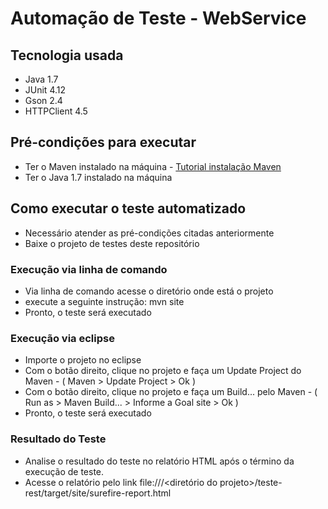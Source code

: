# Automação de Teste - WebService #

## Tecnologia usada ##

* Java 1.7
* JUnit 4.12
* Gson 2.4
* HTTPClient 4.5

## Pré-condições para executar ##

* Ter o Maven instalado na máquina - [Tutorial instalação Maven](http://blog.cvinicius.com.br/2012/09/instalacao-e-configuracao-maven.html)
* Ter o Java 1.7 instalado na máquina

## Como executar o teste automatizado ##

* Necessário atender as pré-condições citadas anteriormente
* Baixe o projeto de testes deste repositório

### Execução via linha de comando ###

* Via linha de comando acesse o diretório onde está o projeto
* execute a seguinte instrução: mvn site
* Pronto, o teste será executado

### Execução via eclipse ###

* Importe o projeto no eclipse
* Com o botão direito, clique no projeto e faça um Update Project do Maven - ( Maven > Update Project > Ok )
* Com o botão direito, clique no projeto e faça um Build... pelo Maven - ( Run as > Maven Build... > Informe a Goal site > Ok )
* Pronto, o teste será executado

### Resultado do Teste ###

* Analise o resultado do teste no relatório HTML após o término da execução de teste.
* Acesse o relatório pelo link file:///<diretório do projeto>/teste-rest/target/site/surefire-report.html
